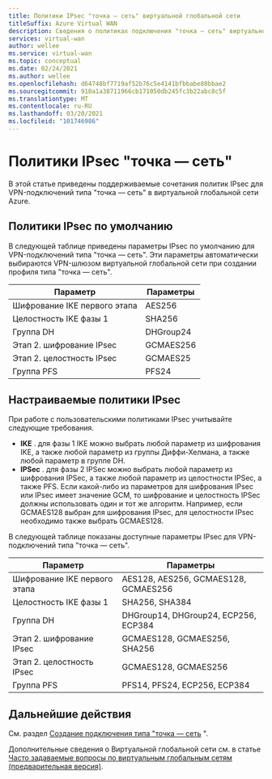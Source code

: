 ```yaml
---
title: Политики IPsec "точка — сеть" виртуальной глобальной сети
titleSuffix: Azure Virtual WAN
description: Сведения о политиках подключения "точка — сеть" виртуальной глобальной сети Azure.
services: virtual-wan
author: wellee
ms.service: virtual-wan
ms.topic: conceptual
ms.date: 02/24/2021
ms.author: wellee
ms.openlocfilehash: d64748bf7719af52b76c5e4141bfbbabe80bbae2
ms.sourcegitcommit: 910a1a38711966cb171050db245fc3b22abc8c5f
ms.translationtype: MT
ms.contentlocale: ru-RU
ms.lasthandoff: 03/20/2021
ms.locfileid: "101746986"
---
```

# <a name="point-to-site-ipsec-policies"></a>Политики IPsec "точка — сеть"

В этой статье приведены поддерживаемые сочетания политик IPsec для VPN-подключений типа "точка — сеть" в виртуальной глобальной сети Azure.

## <a name="default-ipsec-policies"></a>Политики IPsec по умолчанию

В следующей таблице приведены параметры IPsec по умолчанию для VPN-подключений типа "точка — сеть". Эти параметры автоматически выбираются VPN-шлюзом виртуальной глобальной сети при создании профиля типа "точка — сеть".

| Параметр | Параметры |
|--- |--- |
| Шифрование IKE первого этапа | AES256 |
| Целостность IKE фазы 1 |  SHA256 |
| Группа DH | DHGroup24 |
| Этап 2. шифрование IPsec | GCMAES256|
| Этап 2. целостность IPsec | GCMAES25 |
| Группа PFS |PFS24|

## <a name="custom-ipsec-policies"></a>Настраиваемые политики IPsec

При работе с пользовательскими политиками IPsec учитывайте следующие требования.

* **IKE** . для фазы 1 IKE можно выбрать любой параметр из шифрования IKE, а также любой параметр из группы Диффи-Хелмана, а также любой параметр в группе DH.
* **IPSec** . для фазы 2 IPSec можно выбрать любой параметр из шифрования IPSec, а также любой параметр из целостности IPSec, а также PFS. Если какой-либо из параметров для шифрования IPsec или IPsec имеет значение GCM, то шифрование и целостность IPSec должны использовать один и тот же алгоритм. Например, если GCMAES128 выбран для шифрования IPsec, для целостности IPsec необходимо также выбрать GCMAES128.  

В следующей таблице показаны доступные параметры IPsec для VPN-подключений типа "точка — сеть".

| Параметр | Параметры |
|--- |--- |
| Шифрование IKE первого этапа | AES128, AES256, GCMAES128, GCMAES256 |
| Целостность IKE фазы 1 |  SHA256, SHA384 |
| Группа DH | DHGroup14, DHGroup24, ECP256, ECP384 |
| Этап 2. шифрование IPsec | GCMAES128, GCMAES256, SHA256|
| Этап 2. целостность IPsec | GCMAES128, GCMAES256 |
| Группа PFS |PFS14, PFS24, ECP256, ECP384|

## <a name="next-steps"></a>Дальнейшие действия

См. раздел [Создание подключения типа "точка — сеть](virtual-wan-point-to-site-portal.md) ".

Дополнительные сведения о Виртуальной глобальной сети см. в статье [Часто задаваемые вопросы по виртуальным глобальным сетям (предварительная версия)](virtual-wan-faq.md).
